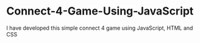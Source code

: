# Connect-4-Game-Using-JavaScript

I have developed this simple connect 4 game using JavaScript, HTML and CSS
